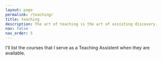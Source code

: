```yaml
---
layout: page
permalink: /teaching/
title: teaching
description: The art of teaching is the art of assisting discovery.
nav: false
nav_order: 5
---
```


<!-- For now, this page is assumed to be a static description of your courses. You can convert it to a collection similar to `_projects/` so that you can have a dedicated page for each course.

Organize your courses by years, topics, or universities, however you like! -->
I'll list the courses that I serve as a Teaching Assistent when they are available. 
